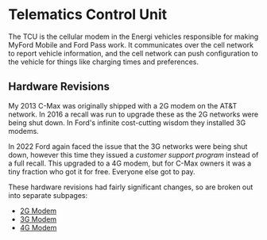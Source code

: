 # Telematics Control Unit

The TCU is the cellular modem in the Energi vehicles responsible for making MyFord Mobile and Ford Pass work. It communicates over the cell network to report vehicle information, and the cell network can push configuration to the vehicle for things like charging times and preferences.

## Hardware Revisions

My 2013 C-Max was originally shipped with a 2G modem on the AT&T network. In 2016 a recall was run to upgrade these as the 2G networks were being shut down. In Ford's infinite cost-cutting wisdom they installed 3G modems.

In 2022 Ford again faced the issue that the 3G networks were being shut down, however this time they issued a _customer support program_ instead of a full recall. This upgraded to a 4G modem, but for C-Max owners it was a tiny fraction who got it for free. Everyone else got to pay.

These hardware revisions had fairly significant changes, so are broken out into separate subpages:

* [2G Modem](./TCU_2G.md)
* [3G Modem](./TCU_3G.md)
* [4G Modem](./TCU_4G.md)
